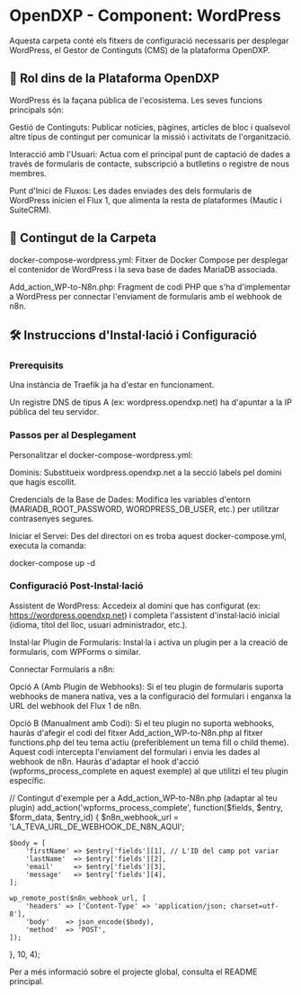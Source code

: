 # OpenDXP - Component: WordPress
Aquesta carpeta conté els fitxers de configuració necessaris per desplegar WordPress, el Gestor de Continguts (CMS) de la plataforma OpenDXP.

## 🚀 Rol dins de la Plataforma OpenDXP
WordPress és la façana pública de l'ecosistema. Les seves funcions principals són:

Gestió de Continguts: Publicar notícies, pàgines, articles de bloc i qualsevol altre tipus de contingut per comunicar la missió i activitats de l'organització.

Interacció amb l'Usuari: Actua com el principal punt de captació de dades a través de formularis de contacte, subscripció a butlletins o registre de nous membres.

Punt d'Inici de Fluxos: Les dades enviades des dels formularis de WordPress inicien el Flux 1, que alimenta la resta de plataformes (Mautic i SuiteCRM).

## 📂 Contingut de la Carpeta
docker-compose-wordpress.yml: Fitxer de Docker Compose per desplegar el contenidor de WordPress i la seva base de dades MariaDB associada.

Add_action_WP-to-N8n.php: Fragment de codi PHP que s'ha d'implementar a WordPress per connectar l'enviament de formularis amb el webhook de n8n.

## 🛠️ Instruccions d'Instal·lació i Configuració

### Prerequisits
Una instància de Traefik ja ha d'estar en funcionament.

Un registre DNS de tipus A (ex: wordpress.opendxp.net) ha d'apuntar a la IP pública del teu servidor.

### Passos per al Desplegament
Personalitzar el docker-compose-wordpress.yml:

Dominis: Substitueix wordpress.opendxp.net a la secció labels pel domini que hagis escollit.

Credencials de la Base de Dades: Modifica les variables d'entorn (MARIADB_ROOT_PASSWORD, WORDPRESS_DB_USER, etc.) per utilitzar contrasenyes segures.

Iniciar el Servei: Des del directori on es troba aquest docker-compose.yml, executa la comanda:

docker-compose up -d

### Configuració Post-Instal·lació
Assistent de WordPress: Accedeix al domini que has configurat (ex: https://wordpress.opendxp.net) i completa l'assistent d'instal·lació inicial (idioma, títol del lloc, usuari administrador, etc.).

Instal·lar Plugin de Formularis: Instal·la i activa un plugin per a la creació de formularis, com WPForms o similar.

Connectar Formularis a n8n:

Opció A (Amb Plugin de Webhooks): Si el teu plugin de formularis suporta webhooks de manera nativa, ves a la configuració del formulari i enganxa la URL del webhook del Flux 1 de n8n.

Opció B (Manualment amb Codi): Si el teu plugin no suporta webhooks, hauràs d'afegir el codi del fitxer Add_action_WP-to-N8n.php al fitxer functions.php del teu tema actiu (preferiblement un tema fill o child theme). Aquest codi intercepta l'enviament del formulari i envia les dades al webhook de n8n. Hauràs d'adaptar el hook d'acció (wpforms_process_complete en aquest exemple) al que utilitzi el teu plugin específic.

// Contingut d'exemple per a Add_action_WP-to-N8n.php (adaptar al teu plugin)
add_action('wpforms_process_complete', function($fields, $entry, $form_data, $entry_id) {
    $n8n_webhook_url = 'LA_TEVA_URL_DE_WEBHOOK_DE_N8N_AQUI';

    $body = [
        'firstName' => $entry['fields'][1], // L'ID del camp pot variar
        'lastName'  => $entry['fields'][2],
        'email'     => $entry['fields'][3],
        'message'   => $entry['fields'][4],
    ];

    wp_remote_post($n8n_webhook_url, [
        'headers' => ['Content-Type' => 'application/json; charset=utf-8'],
        'body'    => json_encode($body),
        'method'  => 'POST',
    ]);
}, 10, 4);

Per a més informació sobre el projecte global, consulta el README principal.
